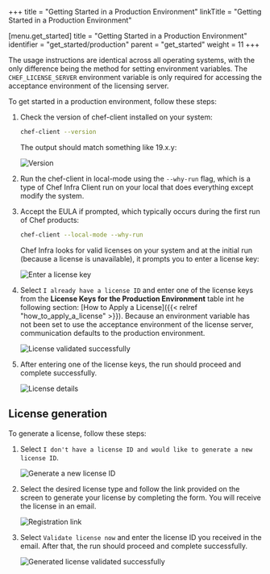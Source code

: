 +++
title = "Getting Started in a Production Environment"
linkTitle = "Getting Started in a Production Environment"

[menu.get_started]
title = "Getting Started in a Production Environment"
identifier = "get_started/production"
parent = "get_started"
weight = 11
+++

The usage instructions are identical across all operating systems, with the only difference being the method for setting environment variables. The `CHEF_LICENSE_SERVER` environment variable is only required for accessing the acceptance environment of the licensing server.

To get started in a production environment, follow these steps:

1. Check the version of chef-client installed on your system:

    ```sh
    chef-client --version
    ```

    The output should match something like 19.x.y:

    ![Version](/images/chef-client/get_started/version.png)

1. Run the chef-client in local-mode using the `--why-run` flag, which is a type of Chef Infra Client run on your local that does everything except modify the system.
1. Accept the EULA if prompted, which typically occurs during the first run of Chef products:

    ```sh
    chef-client --local-mode --why-run
    ```

    Chef Infra looks for valid licenses on your system and at the initial run (because a license is unavailable), it prompts you to enter a license key:

    ![Enter a license key](/images/chef-client/get_started/enter-license-key.png)

1. Select `I already have a license ID` and enter one of the license keys from the **License Keys for the Production Environment** table int he following section: [How to Apply a License]({{< relref "how_to_apply_a_license" >}}). Because an environment variable has not been set to use the acceptance environment of the license server, communication defaults to the production environment.

    ![License validated successfully](/images/chef-client/get_started/license-validated-successfully.png)

1. After entering one of the license keys, the run should proceed and complete successfully.

    ![License details](/images/chef-client/get_started/license-details.png)

## License generation

To generate a license, follow these steps:

1. Select `I don't have a license ID and would like to generate a new license ID`.

    ![Generate a new license ID](/images/chef-client/get_started/generate-a-new-license-id.png)

1. Select the desired license type and follow the link provided on the screen to generate your license by completing the form. You will receive the license in an email.

    ![Registration link](/images/chef-client/get_started/registration-link.png)

1. Select `Validate license now` and enter the license ID you received in the email. After that, the run should proceed and complete successfully.

    ![Generated license validated successfully](/images/chef-client/get_started/generated-license-validated-successfully.png)

